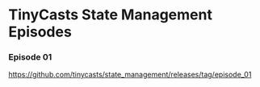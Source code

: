 # TinyCasts State Management Episodes

### Episode 01

https://github.com/tinycasts/state_management/releases/tag/episode_01
